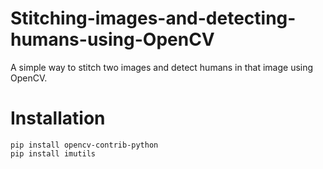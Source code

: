 # Stitching-images-and-detecting-humans-using-OpenCV
A simple way to stitch two images and detect humans in that image using OpenCV.
# Installation
```
pip install opencv-contrib-python
pip install imutils
```
